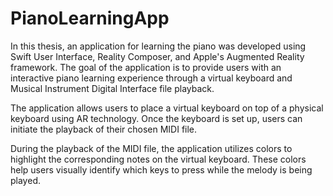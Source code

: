 # PianoLearningApp

In this thesis, an application for learning the piano was developed using Swift User Interface, Reality Composer, and Apple's Augmented Reality framework. The goal of the application is to provide users with an interactive piano learning experience through a virtual keyboard and Musical Instrument Digital Interface file playback.

The application allows users to place a virtual keyboard on top of a physical keyboard using AR technology. Once the keyboard is set up, users can initiate the playback of their chosen MIDI file.

During the playback of the MIDI file, the application utilizes colors to highlight the corresponding notes on the virtual keyboard. These colors help users visually identify which keys to press while the melody is being played.
